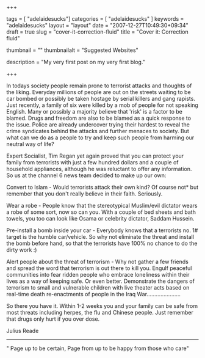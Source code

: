 
+++

tags = [ "adelaidesucks"]
categories = [ "adelaidesucks" ]
keywords = "adelaidesucks"
layout = "layout"
date = "2007-12-27T10:49:30+09:34"
draft = true
slug = "cover-it-correction-fluid"
title = "Cover it: Correction fluid"

thumbnail = ""
thumbnailalt = "Suggested Websites"

description = "My very first post on my very first blog."

+++

In todays society people remain prone to terrorist attacks and thoughts of the liking. Everyday millions of people are out on the streets waiting to be car bombed or possibly be taken hostage by serial killers and gang rapists. Just recently, a family of six were killed by a mob of people for not speaking English. Many or possibly a majority believe that 'risk' is a factor to be blamed. Drugs and freedom are also to be blamed as a quick response to the issue. Police are already undercover trying their hardest to reveal the crime syndicates behind the attacks and further menaces to society. But what can we do as a people to try and keep such people from harming our neutral way of life?

Expert Socialist, Tim Regan yet again proved that you can protect your family from terrorists with just a few hundred dollars and a couple of household appliances, although he was reluctant to offer any information. So us at the channel 6 news team decided to make up our own:

Convert to Islam - Would terrorists attack their own kind? Of course not* but remember that you don't really believe in their faith. Seriously.

Wear a robe - People know that the stereotypical Muslim/evil dictator wears a robe of some sort, now so can you. With a couple of bed sheets and bath towels, you too can look like Osama or celebrity dictator, Saddam Hussein.

Pre-install a bomb inside your car - Everybody knows that a terrorists no. 1# target is the humble car/vehicle. So why not eliminate the threat and install the bomb before hand, so that the terrorists have 100% no chance to do the dirty work :)

Alert people about the threat of terrorism - Why not gather a few friends and spread the word that terrorism is out there to kill you. Engulf peaceful communities into fear ridden people who embrace loneliness within their lives as a way of keeping safe. Or even better. Demonstrate the dangers of terrorism to small and vulnerable children with live theater acts based on real-time death re-enactments of people in the Iraq War......................

So there you have it. Within 1-2 weeks you and your family can be safe from most threats including herpes, the flu and Chinese people. Just remember that drugs only hurt if you over dose.

Julius Reade
__________________________________________________

" Page up to be certain, Page from up to be happy from those who care"